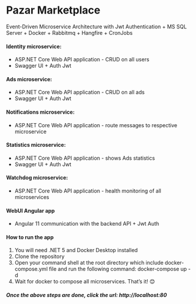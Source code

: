 # Pazar Marketplace
Event-Driven Microservice Architecture with Jwt Authentication + MS SQL Server + Docker + Rabbitmq + Hangfire + CronJobs
#### Identity microservice:
- ASP.NET Core Web API application - CRUD on all users
- Swagger UI + Auth Jwt
#### Ads microservice:
- ASP.NET Core Web API application - CRUD on all ads
- Swagger UI + Auth Jwt 
#### Notifications microservice:
- ASP.NET Core Web API application - route messages to respective microservice
#### Statistics microservice:
- ASP.NET Core Web API application - shows Ads statistics
- Swagger UI + Auth Jwt
#### Watchdog microservice:
- ASP.NET Core Web API application - health monitoring of all microservices
#### WebUI Angular app
- Angular 11 communication with the backend API + Jwt Auth
#### How to run the app
1. You will need .NET 5 and Docker Desktop installed
2. Clone the repository
3. Open your command shell at the root directory which include docker-compose.yml file and run the following command: docker-compose up -d
4. Wait for docker to compose all microservices. That’s it! :blush:
##### Once the above steps are done, click the url: http://localhost:80
